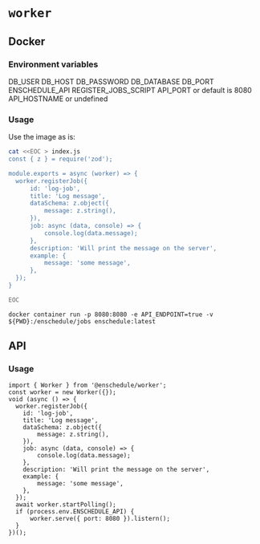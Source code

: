 # `worker`
## Docker
### Environment variables
DB_USER
DB_HOST
DB_PASSWORD
DB_DATABASE
DB_PORT
ENSCHEDULE_API
REGISTER_JOBS_SCRIPT
API_PORT or default is 8080
API_HOSTNAME or undefined


### Usage
Use the image as is:

```bash
cat <<EOC > index.js
const { z } = require('zod');

module.exports = async (worker) => {
  worker.registerJob({
      id: 'log-job',
      title: 'Log message',
      dataSchema: z.object({
          message: z.string(),
      }),
      job: async (data, console) => {
          console.log(data.message);
      },
      description: 'Will print the message on the server',
      example: {
          message: 'some message',
      },
  });
}

EOC

```

```
docker container run -p 8080:8080 -e API_ENDPOINT=true -v ${PWD}:/enschedule/jobs enschedule:latest

```

## API
### Usage
```tsx
import { Worker } from '@enschedule/worker';
const worker = new Worker({});
void (async () => {
  worker.registerJob({
    id: 'log-job',
    title: 'Log message',
    dataSchema: z.object({
        message: z.string(),
    }),
    job: async (data, console) => {
        console.log(data.message);
    },
    description: 'Will print the message on the server',
    example: {
        message: 'some message',
    },
  });
  await worker.startPolling();
  if (process.env.ENSCHEDULE_API) {
      worker.serve({ port: 8080 }).listern();
  }
})();

```

